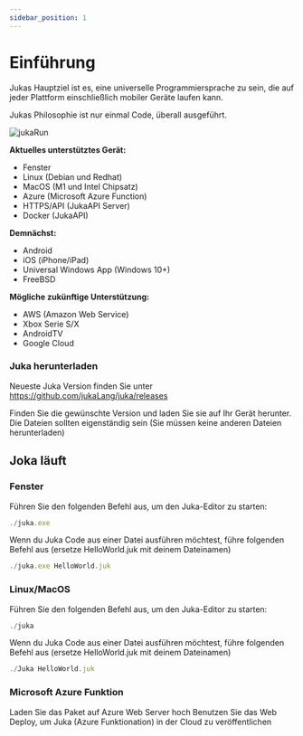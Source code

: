 ```yaml
---
sidebar_position: 1
---
```


# Einführung

Jukas Hauptziel ist es, eine universelle Programmiersprache zu sein, die auf jeder Plattform einschließlich mobiler Geräte laufen kann.

Jukas Philosophie ist nur einmal Code, überall ausgeführt.

![jukaRun](https://user-images.githubusercontent.com/11934545/171545920-02493491-fa44-40d6-9a5b-46b2f90f8301.gif)

__Aktuelles unterstütztes Gerät:__
- Fenster
- Linux (Debian und Redhat)
- MacOS (M1 und Intel Chipsatz)
- Azure (Microsoft Azure Function)
- HTTPS/API (JukaAPI Server)
- Docker (JukaAPI)

__Demnächst:__
- Android
- iOS (iPhone/iPad)
- Universal Windows App (Windows 10+)
- FreeBSD

__Mögliche zukünftige Unterstützung:__
- AWS (Amazon Web Service)
- Xbox Serie S/X
- AndroidTV
- Google Cloud


### Juka herunterladen
Neueste Juka Version finden Sie unter https://github.com/jukaLang/juka/releases

Finden Sie die gewünschte Version und laden Sie sie auf Ihr Gerät herunter. Die Dateien sollten eigenständig sein (Sie müssen keine anderen Dateien herunterladen)

## Joka läuft

### Fenster

Führen Sie den folgenden Befehl aus, um den Juka-Editor zu starten:

```jsx
./juka.exe
```

Wenn du Juka Code aus einer Datei ausführen möchtest, führe folgenden Befehl aus (ersetze HelloWorld.juk mit deinem Dateinamen)

```jsx
./juka.exe HelloWorld.juk
```

### Linux/MacOS

Führen Sie den folgenden Befehl aus, um den Juka-Editor zu starten:
```jsx
./juka
```

Wenn du Juka Code aus einer Datei ausführen möchtest, führe folgenden Befehl aus (ersetze HelloWorld.juk mit deinem Dateinamen)

```jsx
./Juka HelloWorld.juk
```


### Microsoft Azure Funktion

Laden Sie das Paket auf Azure Web Server hoch Benutzen Sie das Web Deploy, um Juka (Azure Funktionation) in der Cloud zu veröffentlichen
